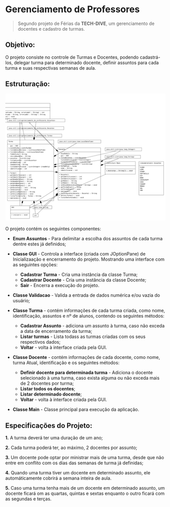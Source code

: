 # Gerenciamento de Professores

> Segundo projeto de Férias da **TECH-DIVE**, um gerenciamento de docentes e cadastro de turmas.

## Objetivo:

O projeto consiste no controle de Turmas e Docentes, podendo cadastrá-los, delegar turma para determinado docente,
definir assuntos para cada turma e suas respectivas semanas de aula.

## Estruturação:

![](img/img.png)

O projeto contém os seguintes componentes:

- **Enum Assuntos** - Para delimitar a escolha dos assuntos de cada turma dentre estes já definidos;

- **Classe GUI** - Controla a interface (criada com JOptionPane) de Inicializaação e encerramento do projeto. 
Mostrando uma interface com as seguintes opções:
  - **Cadastrar Turma** - Cria uma instância da classe Turma;
  - **Cadastrar Docente** - Cria uma instância da classe Docente;
  - **Sair** -  Encerra a execução do projeto.
  

- **Classe Validacao** - Valida a entrada de dados numérica e/ou vazia do usuário;

- **Classe Turma** - contém informações de cada turma criada, como nome, identificação, assuntos e nº de alunos,
contendo os seguintes métodos:

  - **Cadastrar Assunto** - adiciona um assunto à turma, caso não exceda a data de encerramento da turma;
  - **Listar turmas** -  Lista todass as turmas criadas com os seus respectivos dados;
  - **Voltar** - volta à interface criada pela GUI.
  
- **Classe Docente** - contém informações de cada docente, como nome, turma Atual, identificação e os seguintes métodos:

  - **Definir docente para determinada turma** - Adiciona o docente selecionado à uma turma, caso exista alguma
  ou não exceda mais de 2 docentes por turma;
  - **Listar todos os docentes**;
  - **Listar determinado docente**;
  - **Voltar** - volta à interface criada pela GUI.

- **Classe Main** - Classe principal para execução da aplicação.

## Especificações do Projeto:

**1.** A turma deverá ter uma duração de um ano;

**2.** Cada turma poderá ter, ao máximo, 2 docentes por assunto;

**3.** Um docente pode optar por ministrar mais de uma turma, desde que não entre em conflito com
os dias das semanas de turma já definidas;

**4.** Quando uma turma tiver um docente em determinado assunto, ele automáticamente cobrirá a semana inteira de aula.

**5.** Caso uma turma tenha mais de um docente em determinado assunto, um docente ficará om as quartas, quintas e sextas
enquanto o outro ficará com as segundas e terças.

